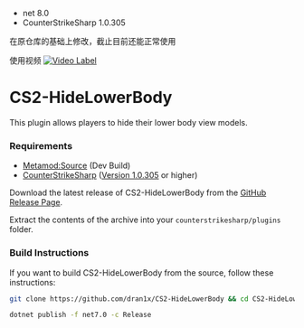 - net                8.0
- CounterStrikeSharp 1.0.305
  
在原仓库的基础上修改，截止目前还能正常使用

使用视频
[![Video Label](https://i1.hdslb.com/bfs/archive/d5822d2dba9d09391339ea4f101e4d11ec2bfc36.jpg@308w_174h)](https://www.bilibili.com/video/BV1Kn99YqEbC/)

# CS2-HideLowerBody
 This plugin allows players to hide their lower body view models.

### Requirements
  - [Metamod:Source](https://www.sourcemm.net/downloads.php/?branch=master) (Dev Build)
  - [CounterStrikeSharp](https://github.com/roflmuffin/CounterStrikeSharp) ([Version 1.0.305](https://github.com/roflmuffin/CounterStrikeSharp/releases/tag/v30) or higher)

  Download the latest release of CS2-HideLowerBody from the [GitHub Release Page](https://github.com/dran1x/CS2-HideLowerBody/releases/latest).

  Extract the contents of the archive into your `counterstrikesharp/plugins` folder.

### Build Instructions

  If you want to build CS2-HideLowerBody from the source, follow these instructions:

  ```bash
  git clone https://github.com/dran1x/CS2-HideLowerBody && cd CS2-HideLowerBody

  dotnet publish -f net7.0 -c Release 
  ```

